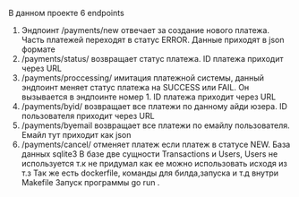 В данном проекте 6 endpoints 
1) Эндпоинт /payments/new отвечает за создание нового платежа. Часть платежей переходят в статус ERROR. Данные приходят в json формате
2) /payments/status/ возвращает статус платежа. ID платежа приходит через URL
3) /payments/proccessing/ имитация платежной системы, данный эндпоинт меняет статус платежа на SUCCESS или FAIL. Он вызывается в эндпоинте номер 1. ID платежа приходит через URL
4) /payments/byid/ возвращает все платежи по данному айди юзера. ID пользователя приходит через URL
5) /payments/byemail  возвращает все платежи по емайлу пользователя. Емайл тут приходит как json
6) /payments/cancel/ отменяет платеж если платеж в статусе NEW. 
База данных sqlite3
В базе две сущности Transactions и Users, Users не используется т.к не придумал как ее можно использовать исходя из т.з
Так же есть dockerfile, команды для билда,запуска и т.д внутри Makefile
Запуск программы go run .